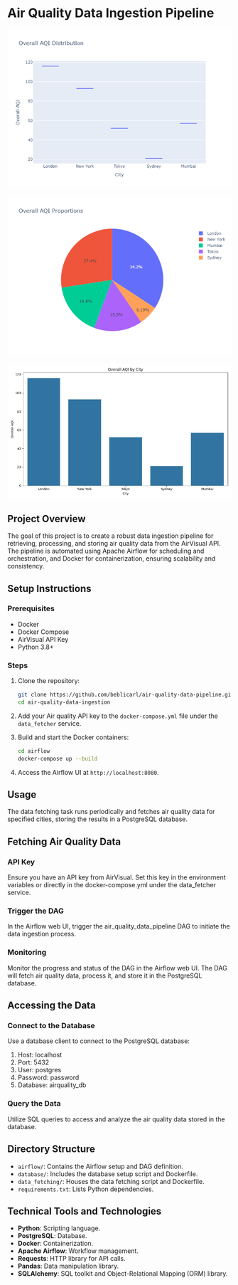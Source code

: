 # Air Quality Data Ingestion Pipeline

![Box plot](box_plot.png)

![Pie chart](pie_chart.png)

![Bar chart](seaborn_visualization.png)

## Project Overview

The goal of this project is to create a robust data ingestion pipeline for retrieving, processing, and storing air quality data from the AirVisual API. The pipeline is automated using Apache Airflow for scheduling and orchestration, and Docker for containerization, ensuring scalability and consistency.

## Setup Instructions

### Prerequisites

- Docker
- Docker Compose
- AirVisual API Key
- Python 3.8+

### Steps

1. Clone the repository:

   ```bash
   git clone https://github.com/beblicarl/air-quality-data-pipeline.git
   cd air-quality-data-ingestion
   ```

2. Add your Air quality API key to the `docker-compose.yml` file under the `data_fetcher` service.

3. Build and start the Docker containers:

   ```bash
   cd airflow
   docker-compose up --build
   ```

4. Access the Airflow UI at `http://localhost:8080`.

## Usage

The data fetching task runs periodically and fetches air quality data for specified cities, storing the results in a PostgreSQL database.

## Fetching Air Quality Data

### API Key

Ensure you have an API key from AirVisual. Set this key in the environment variables or directly in the docker-compose.yml under the data_fetcher service.

### Trigger the DAG

In the Airflow web UI, trigger the air_quality_data_pipeline DAG to initiate the data ingestion process.

### Monitoring

Monitor the progress and status of the DAG in the Airflow web UI. The DAG will fetch air quality data, process it, and store it in the PostgreSQL database.

## Accessing the Data

### Connect to the Database

Use a database client to connect to the PostgreSQL database:

1. Host: localhost
2. Port: 5432
3. User: postgres
4. Password: password
5. Database: airquality_db

### Query the Data

Utilize SQL queries to access and analyze the air quality data stored in the database.

## Directory Structure

- `airflow/`: Contains the Airflow setup and DAG definition.
- `database/`: Includes the database setup script and Dockerfile.
- `data_fetching/`: Houses the data fetching script and Dockerfile.
- `requirements.txt`: Lists Python dependencies.

## Technical Tools and Technologies

- **Python**: Scripting language.
- **PostgreSQL**: Database.
- **Docker**: Containerization.
- **Apache Airflow**: Workflow management.
- **Requests**: HTTP library for API calls.
- **Pandas**: Data manipulation library.
- **SQLAlchemy**: SQL toolkit and Object-Relational Mapping (ORM) library.
